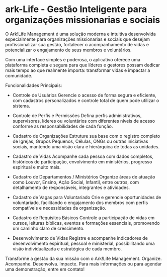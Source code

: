 # ark-Life - Gestão Inteligente para organizações missionarias e sociais
O Ark!Life Management é uma solução moderna e intuitiva desenvolvida especialmente para organizações missionarias e sociais que desejam profissionalizar sua gestão, fortalecer o acompanhamento de vidas e potencializar o engajamento de seus membros e voluntários.

Com uma interface simples e poderosa, o aplicativo oferece uma plataforma completa e segura para que líderes e gestores possam dedicar mais tempo ao que realmente importa: transformar vidas e impactar a comunidade.

Funcionalidades Principais: 
- Controle de Usuários
Gerencie o acesso de forma segura e eficiente, com cadastros personalizados e controle total de quem pode utilizar o sistema.

- Controle de Perfis e Permissões
Defina perfis administrativos, supervisores, líderes ou voluntários com diferentes níveis de acesso conforme as responsabilidades de cada função.

- Cadastro de Organizações
Estruture sua base com o registro completo de Igrejas, Grupos Pequenos, Células, ONGs ou outras iniciativas sociais, mantendo uma visão clara e hierárquica de todas as unidades.

- Cadastro de Vidas
Acompanhe cada pessoa com dados completos, históricos de participação, envolvimento em ministérios, progresso espiritual e muito mais.

- Cadastro de Departamentos / Ministérios
Organize áreas de atuação como Louvor, Ensino, Ação Social, Infantil, entre outros, com detalhamento de responsáveis, integrantes e atividades.

- Cadastro de Vagas para Voluntariado
Crie e gerencie oportunidades de voluntariado, facilitando o engajamento dos membros com perfis compatíveis e necessidades da organização.

- Cadastro de Requisitos Básicos
Controle a participação de vidas em cursos, leituras bíblicas, eventos e formações essenciais, promovendo um caminho claro de crescimento.

- Desenvolvimento de Vidas
Registre e acompanhe indicadores de desenvolvimento espiritual, pessoal e ministerial, possibilitando uma visão individualizada e estratégica de cada membro.

Transforme a gestão da sua missão com o Ark!Life Management.
Organize. Acompanhe. Desenvolva. Impacte.
Para mais informações ou para agendar uma demonstração, entre em contato!
